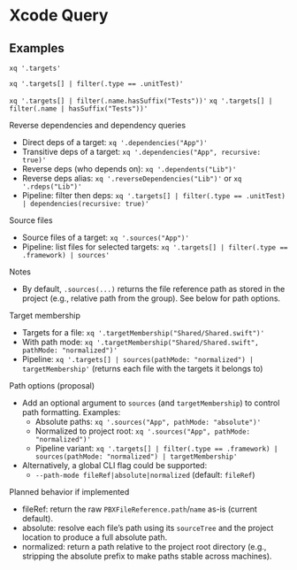 # Xcode Query

## Examples

`xq '.targets'`

`xq '.targets[] | filter(.type == .unitTest)'`

`xq '.targets[] | filter(.name.hasSuffix("Tests"))'`
`xq '.targets[] | filter(.name | hasSuffix("Tests"))'`

Reverse dependencies and dependency queries

- Direct deps of a target: `xq '.dependencies("App")'`
- Transitive deps of a target: `xq '.dependencies("App", recursive: true)'`
- Reverse deps (who depends on): `xq '.dependents("Lib")'`
- Reverse deps alias: `xq '.reverseDependencies("Lib")'` or `xq '.rdeps("Lib")'`
- Pipeline: filter then deps: `xq '.targets[] | filter(.type == .unitTest) | dependencies(recursive: true)'`

Source files

- Source files of a target: `xq '.sources("App")'`
- Pipeline: list files for selected targets: `xq '.targets[] | filter(.type == .framework) | sources'`

Notes

- By default, `.sources(...)` returns the file reference path as stored in the project (e.g., relative path from the group). See below for path options.

Target membership

- Targets for a file: `xq '.targetMembership("Shared/Shared.swift")'`
- With path mode: `xq '.targetMembership("Shared/Shared.swift", pathMode: "normalized")'`
- Pipeline: `xq '.targets[] | sources(pathMode: "normalized") | targetMembership'` (returns each file with the targets it belongs to)

Path options (proposal)

- Add an optional argument to `sources` (and `targetMembership`) to control path formatting. Examples:
  - Absolute paths: `xq '.sources("App", pathMode: "absolute")'`
  - Normalized to project root: `xq '.sources("App", pathMode: "normalized")'`
  - Pipeline variant: `xq '.targets[] | filter(.type == .framework) | sources(pathMode: "normalized") | targetMembership'`
- Alternatively, a global CLI flag could be supported:
  - `--path-mode fileRef|absolute|normalized` (default: `fileRef`)

Planned behavior if implemented

- fileRef: return the raw `PBXFileReference.path`/`name` as-is (current default).
- absolute: resolve each file’s path using its `sourceTree` and the project location to produce a full absolute path.
- normalized: return a path relative to the project root directory (e.g., stripping the absolute prefix to make paths stable across machines).
